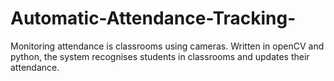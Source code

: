 # Automatic-Attendance-Tracking-
Monitoring attendance is classrooms using cameras.  Written in openCV and python, the system recognises students in classrooms and updates their attendance.  
